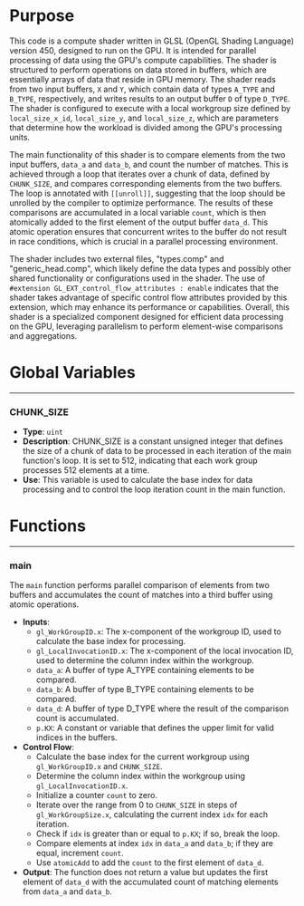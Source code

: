 # Purpose
This code is a compute shader written in GLSL (OpenGL Shading Language) version 450, designed to run on the GPU. It is intended for parallel processing of data using the GPU's compute capabilities. The shader is structured to perform operations on data stored in buffers, which are essentially arrays of data that reside in GPU memory. The shader reads from two input buffers, `X` and `Y`, which contain data of types `A_TYPE` and `B_TYPE`, respectively, and writes results to an output buffer `D` of type `D_TYPE`. The shader is configured to execute with a local workgroup size defined by `local_size_x_id`, `local_size_y`, and `local_size_z`, which are parameters that determine how the workload is divided among the GPU's processing units.

The main functionality of this shader is to compare elements from the two input buffers, `data_a` and `data_b`, and count the number of matches. This is achieved through a loop that iterates over a chunk of data, defined by `CHUNK_SIZE`, and compares corresponding elements from the two buffers. The loop is annotated with `[[unroll]]`, suggesting that the loop should be unrolled by the compiler to optimize performance. The results of these comparisons are accumulated in a local variable `count`, which is then atomically added to the first element of the output buffer `data_d`. This atomic operation ensures that concurrent writes to the buffer do not result in race conditions, which is crucial in a parallel processing environment.

The shader includes two external files, "types.comp" and "generic_head.comp", which likely define the data types and possibly other shared functionality or configurations used in the shader. The use of `#extension GL_EXT_control_flow_attributes : enable` indicates that the shader takes advantage of specific control flow attributes provided by this extension, which may enhance its performance or capabilities. Overall, this shader is a specialized component designed for efficient data processing on the GPU, leveraging parallelism to perform element-wise comparisons and aggregations.
# Global Variables

---
### CHUNK\_SIZE
- **Type**: `uint`
- **Description**: CHUNK_SIZE is a constant unsigned integer that defines the size of a chunk of data to be processed in each iteration of the main function's loop. It is set to 512, indicating that each work group processes 512 elements at a time.
- **Use**: This variable is used to calculate the base index for data processing and to control the loop iteration count in the main function.


# Functions

---
### main
The `main` function performs parallel comparison of elements from two buffers and accumulates the count of matches into a third buffer using atomic operations.
- **Inputs**:
    - `gl_WorkGroupID.x`: The x-component of the workgroup ID, used to calculate the base index for processing.
    - `gl_LocalInvocationID.x`: The x-component of the local invocation ID, used to determine the column index within the workgroup.
    - `data_a`: A buffer of type A_TYPE containing elements to be compared.
    - `data_b`: A buffer of type B_TYPE containing elements to be compared.
    - `data_d`: A buffer of type D_TYPE where the result of the comparison count is accumulated.
    - `p.KX`: A constant or variable that defines the upper limit for valid indices in the buffers.
- **Control Flow**:
    - Calculate the base index for the current workgroup using `gl_WorkGroupID.x` and `CHUNK_SIZE`.
    - Determine the column index within the workgroup using `gl_LocalInvocationID.x`.
    - Initialize a counter `count` to zero.
    - Iterate over the range from 0 to `CHUNK_SIZE` in steps of `gl_WorkGroupSize.x`, calculating the current index `idx` for each iteration.
    - Check if `idx` is greater than or equal to `p.KX`; if so, break the loop.
    - Compare elements at index `idx` in `data_a` and `data_b`; if they are equal, increment `count`.
    - Use `atomicAdd` to add the `count` to the first element of `data_d`.
- **Output**: The function does not return a value but updates the first element of `data_d` with the accumulated count of matching elements from `data_a` and `data_b`.


